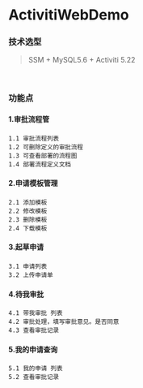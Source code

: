 # ActivitiWebDemo

### 技术选型
>SSM + MySQL5.6 + Activiti 5.22
<br>

### 功能点
#### 1.审批流程管
    1.1 审批流程列表
    1.2 可删除定义的审批流程
    1.3 可查看部署的流程图
    1.4 部署流程定义文档   


#### 2.申请模板管理
    2.1 添加模板
    2.2 修改模板
    2.3 删除模板
    2.4 下载模板
    
#### 3.起草申请
    3.1 申请列表
    3.2 上传申请单
    
#### 4.待我审批
    4.1 带我审批 列表
    4.2 审批处理，填写审批意见。是否同意
    4.3 查看审批记录
    
#### 5.我的申请查询
    5.1 我的申请 列表
    5.2 查看审批记录